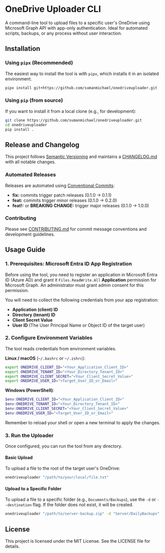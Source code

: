 # OneDrive Uploader CLI

A command-line tool to upload files to a specific user's OneDrive using Microsoft Graph API with app-only authentication. Ideal for automated scripts, backups, or any process without user interaction.

## Installation

### Using `pipx` (Recommended)

The easiest way to install the tool is with `pipx`, which installs it in an isolated environment.

```sh
pipx install git+https://github.com/sumanmichael/onedriveuploader.git
```

### Using `pip` (from source)

If you want to install it from a local clone (e.g., for development):

```sh
git clone https://github.com/sumanmichael/onedriveuploader.git
cd onedriveuploader
pip install .
```

## Release and Changelog

This project follows [Semantic Versioning](https://semver.org/) and maintains a [CHANGELOG.md](CHANGELOG.md) with all notable changes.

### Automated Releases

Releases are automated using [Conventional Commits](https://www.conventionalcommits.org/):
- **fix:** commits trigger patch releases (0.1.0 → 0.1.1)
- **feat:** commits trigger minor releases (0.1.0 → 0.2.0)  
- **feat!:** or **BREAKING CHANGE:** trigger major releases (0.1.0 → 1.0.0)

### Contributing

Please see [CONTRIBUTING.md](CONTRIBUTING.md) for commit message conventions and development guidelines.

## Usage Guide

### 1. Prerequisites: Microsoft Entra ID App Registration

Before using the tool, you need to register an application in Microsoft Entra ID (Azure AD) and grant it `Files.ReadWrite.All` **Application** permission for Microsoft Graph. An administrator must grant admin consent for this permission.

You will need to collect the following credentials from your app registration:

- **Application (client) ID**
- **Directory (tenant) ID**
- **Client Secret Value**
- **User ID** (The User Principal Name or Object ID of the target user)

### 2. Configure Environment Variables

The tool reads credentials from environment variables.

**Linux / macOS** (`~/.bashrc` or `~/.zshrc`):

```sh
export ONEDRIVE_CLIENT_ID="<Your_Application_Client_ID>"
export ONEDRIVE_TENANT_ID="<Your_Directory_Tenant_ID>"
export ONEDRIVE_CLIENT_SECRET="<Your_Client_Secret_Value>"
export ONEDRIVE_USER_ID="<Target_User_ID_or_Email>"
```

**Windows (PowerShell)**:

```powershell
$env:ONEDRIVE_CLIENT_ID="<Your_Application_Client_ID>"
$env:ONEDRIVE_TENANT_ID="<Your_Directory_Tenant_ID>"
$env:ONEDRIVE_CLIENT_SECRET="<Your_Client_Secret_Value>"
$env:ONEDRIVE_USER_ID="<Target_User_ID_or_Email>"
```

Remember to reload your shell or open a new terminal to apply the changes.

### 3. Run the Uploader

Once configured, you can run the tool from any directory.

#### Basic Upload

To upload a file to the root of the target user's OneDrive:

```sh
onedriveuploader "/path/to/your/local/file.txt"
```

#### Upload to a Specific Folder

To upload a file to a specific folder (e.g., `Documents/Backups`), use the `-d` or `--destination` flag. If the folder does not exist, it will be created.

```sh
onedriveuploader "/path/to/server-backup.zip" -d "Server/DailyBackups"
```

## License

This project is licensed under the MIT License. See the LICENSE file for details.
